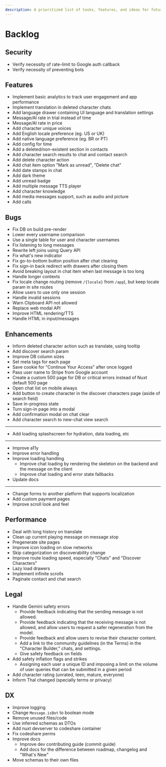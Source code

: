 ```yaml
---
description: A prioritized list of tasks, features, and ideas for future development.
---
```


# Backlog

## Security

- Verify necessity of rate-limit to Google auth callback
- Verify necessity of preventing bots

## Features

- Implement basic analytics to track user engagement and app performance
- Implement translation in deleted character chats
- Add language drawer containing UI language and translation settings
- Message/AI rate in trial instead of time
- Message/AI rate in price
- Add character unique voices
- Add English locale preference (eg. US or UK)
- Add native language preference (eg. BR or PT)
- Add config for time
- Add a deleted/non-existent section in contacts
- Add character search results to chat and contact search
- Add delete character action
- Add chat item option "Mark as unread", "Delete chat"
- Add date stamps in chat
- Add dark theme
- Add unread badge
- Add multiple message TTS player
- Add character knowledge
- Add media messages support, such as audio and picture
- Add calls

## Bugs

- Fix DB on build pre-render
- Lower every username comparison
- Use a single table for user and character usernames
- Fix listening to long messages
- Rewrite left joins using Query API
- Fix what's new indicator
- Fix go-to-bottom button position after chat clearing
- Fix sign-in back redirect with drawers after closing them
- Avoid breaking layout in chat item when last message is too long
- Handle longer contexts
- Fix locale change routing (remove `/{locale}` from `/app`), but keep locale param in site routes
- Allow users to use only one session
- Handle invalid sessions
- Warn Clipboard API not allowed
- Replace web modal API
- Improve HTML rendering/TTS
- Handle HTML in input/messages

## Enhancements

- Inform deleted character action such as translate, using tooltip
- Add discover search param
- Improve DB column sizes
- Set meta tags for each page
- Save cookie for "Continue Your Access" after once logged
- Pass user name to Stripe from Google account
- Create a custom 500 page for DB or critical errors instead of Nuxt default 500 page
- Open chat list on mobile always
- Add button to create character in the discover characters page (aside of search field)
- Save in-progress state
- Turn sign-in page into a modal
- Add confirmation modal on chat clear
- Add character search to new-chat view search
- ---
- Add loading splashscreen for hydration, data loading, etc
- ---
- Improve a11y
- Improve error handling
- Improve loading handling
  - Improve chat loading by rendering the skeleton on the backend and the message on the client
  - Improve chat loading and error state fallbacks
- Update docs
- ---
- Change forms to another platform that supports localization
- Add custom payment pages
- Improve scroll look and feel

## Performance

- Deal with long history on translate
- Clean up current playing message on message stop
- Pregenerate site pages
- Improve icon loading on slow networks
- Skip categorization on discoverability change
- Improve route loading speed, especially "Chats" and "Discover Characters"
- Lazy load drawers
- Implement infinite scrolls
- Paginate contact and chat search

## Legal

- Handle Gemini safety errors
  - Provide feedback indicating that the sending message is not allowed.
  - Provide feedback indicating that the receiving message is not allowed, and allow users to request a safer regeneration from the model.
  - Provide feedback and allow users to revise their character content.
  - Add a link to the community guidelines (in the Terms) in the "Character Builder," chats, and settings.
  - Give safety feedback on fields
- Add safety inflation flags and strikes
  - Assigning each user a unique ID and imposing a limit on the volume of user queries that can be submitted in a given period
- Add character rating (unrated, teen, mature, everyone)
- Inform Thal changed (specially terms or privacy)

## DX

- Improve logging
- Change `Message.isBot` to boolean mode
- Remove unused files/code
- Use inferred schemas as DTOs
- Add nuxt devserver to codeshare container
- Fix codeshare perms
- Improve docs
  - Improve dev contributing guide (commit guide)
  - Add docs for the difference between roadmap, changelog and "What's New"
- Move schemas to their own files
